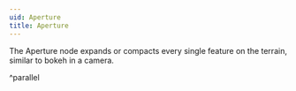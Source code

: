 ```yaml
---
uid: Aperture
title: Aperture
---
```


The Aperture node expands or compacts every single feature on the terrain, similar to bokeh in a camera.

^parallel